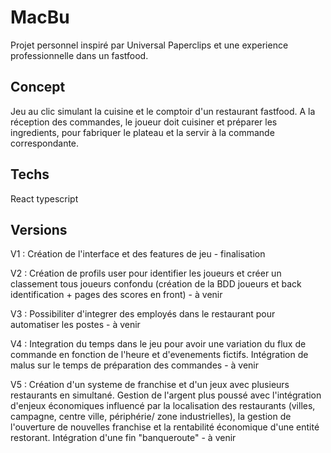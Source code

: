 # MacBu

Projet personnel inspiré par Universal Paperclips et une experience professionnelle dans un fastfood.

## Concept

Jeu au clic simulant la cuisine et le comptoir d'un restaurant fastfood.
A la réception des commandes, le joueur doit cuisiner et préparer les ingredients, pour fabriquer le plateau et la servir à la commande correspondante.

## Techs 

React typescript


## Versions 

V1 : Création de l'interface et des features de jeu - finalisation

V2 : Création de profils user pour identifier les joueurs et créer un classement tous joueurs confondu (création de la BDD joueurs et back identification + pages des scores en front) - à venir

V3 : Possibiliter d'integrer des employés dans le restaurant pour automatiser les postes - à venir

V4 : Integration du temps dans le jeu pour avoir une variation du flux de commande en fonction de l'heure et d'evenements fictifs. Intégration de malus sur le temps de préparation des commandes - à venir

V5 : Création d'un systeme de franchise et d'un jeux avec plusieurs restaurants en simultané. Gestion de l'argent plus poussé avec l'intégration d'enjeux économiques influencé par la localisation des restaurants (villes, campagne, centre ville, périphérie/ zone industrielles), la gestion de l'ouverture de nouvelles franchise et la rentabilité économique d'une entité restorant. 
Intégration d'une fin "banqueroute" - à venir 
